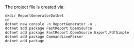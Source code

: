 The project file is created via:

```
mkdir ReportGeneratorDotNet
cd 
dotnet new console -n ReportGenerator -o .
dotnet add package FastReport.OpenSource
dotnet add package FastReport.OpenSource.Export.PdfSimple
dotnet add package CommandLineParser
dotnet add package 
```
